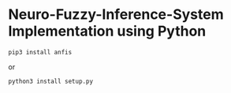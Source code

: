 # Neuro-Fuzzy-Inference-System Implementation using Python

```pip3 install anfis```

or

```python3 install setup.py```
